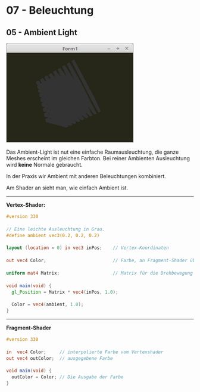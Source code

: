 # 07 - Beleuchtung
## 05 - Ambient Light

![image.png](image.png)

Das Ambient-Light ist nut eine einfache Raumausleuchtung, die ganze Meshes erscheint im gleichen Farbton.
Bei reiner Ambienten Ausleuchtung wird **keine** Normale gebraucht.

In der Praxis wir Ambient mit anderen Beleuchtungen kombiniert.

Am Shader an sieht man, wie einfach Ambient ist.

---
**Vertex-Shader:**

```glsl
#version 330

// Eine leichte Ausleuchtung in Grau.
#define ambient vec3(0.2, 0.2, 0.2)

layout (location = 0) in vec3 inPos;    // Vertex-Koordinaten

out vec4 Color;                         // Farbe, an Fragment-Shader übergeben.

uniform mat4 Matrix;                    // Matrix für die Drehbewegung und Frustum.

void main(void) {
  gl_Position = Matrix * vec4(inPos, 1.0);

  Color = vec4(ambient, 1.0);
}

```


---
**Fragment-Shader**

```glsl
#version 330

in  vec4 Color;     // interpolierte Farbe vom Vertexshader
out vec4 outColor;  // ausgegebene Farbe

void main(void) {
  outColor = Color; // Die Ausgabe der Farbe
}

```


